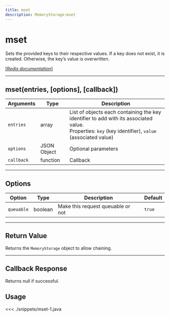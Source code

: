 ```yaml
---
title: mset
description: MemoryStorage:mset
---
```


# mset

Sets the provided keys to their respective values. If a key does not exist, it is created. Otherwise, the key’s value is overwritten.

[[_Redis documentation_]](https://redis.io/commands/mset)

---

## mset(entries, [options], [callback])

| Arguments  | Type        | Description                                                                                                                                             |
| ---------- | ----------- | ------------------------------------------------------------------------------------------------------------------------------------------------------- |
| `entries`  | array       | List of objects each containing the key identifier to add with its associated value.<br/>Properties: `key` (key identifier), `value` (associated value) |
| `options`  | JSON Object | Optional parameters                                                                                                                                     |
| `callback` | function    | Callback                                                                                                                                                |

---

## Options

| Option     | Type    | Description                       | Default |
| ---------- | ------- | --------------------------------- | ------- |
| `queuable` | boolean | Make this request queuable or not | `true`  |

---

## Return Value

Returns the `MemoryStorage` object to allow chaining.

---

## Callback Response

Returns null if successful.

## Usage

<<< ./snippets/mset-1.java
